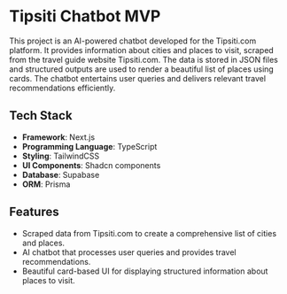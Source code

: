 # Tipsiti Chatbot MVP

This project is an AI-powered chatbot developed for the Tipsiti.com platform. It provides information about cities and places to visit, scraped from the travel guide website Tipsiti.com. The data is stored in JSON files and structured outputs are used to render a beautiful list of places using cards. The chatbot entertains user queries and delivers relevant travel recommendations efficiently.

## Tech Stack

- **Framework**: Next.js
- **Programming Language**: TypeScript
- **Styling**: TailwindCSS
- **UI Components**: Shadcn components
- **Database**: Supabase
- **ORM**: Prisma

## Features

- Scraped data from Tipsiti.com to create a comprehensive list of cities and places.
- AI chatbot that processes user queries and provides travel recommendations.
- Beautiful card-based UI for displaying structured information about places to visit.
